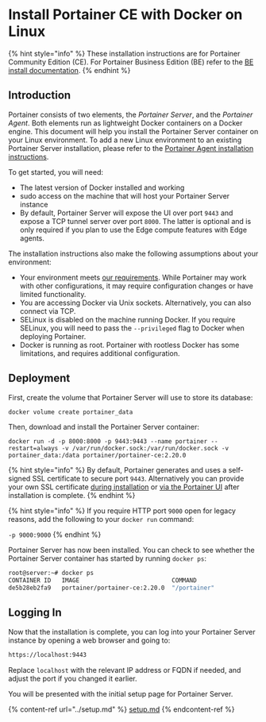 # Install Portainer CE with Docker on Linux

{% hint style="info" %}
These installation instructions are for Portainer Community Edition (CE). For Portainer Business Edition (BE) refer to the [BE install documentation](../../../install/server/docker/linux.md).
{% endhint %}

## Introduction

Portainer consists of two elements, the _Portainer Server_, and the _Portainer Agent_. Both elements run as lightweight Docker containers on a Docker engine. This document will help you install the Portainer Server container on your Linux environment. To add a new Linux environment to an existing Portainer Server installation, please refer to the [Portainer Agent installation instructions](../../../../admin/environments/add/docker/agent.md).

To get started, you will need:

* The latest version of Docker installed and working
* sudo access on the machine that will host your Portainer Server instance
* By default, Portainer Server will expose the UI over port `9443` and expose a TCP tunnel server over port `8000`. The latter is optional and is only required if you plan to use the Edge compute features with Edge agents.

The installation instructions also make the following assumptions about your environment:

* Your environment meets [our requirements](../../../requirements-and-prerequisites.md). While Portainer may work with other configurations, it may require configuration changes or have limited functionality.
* You are accessing Docker via Unix sockets. Alternatively, you can also connect via TCP.
* SELinux is disabled on the machine running Docker. If you require SELinux, you will need to pass the `--privileged` flag to Docker when deploying Portainer.
* Docker is running as root. Portainer with rootless Docker has some limitations, and requires additional configuration.

## Deployment

First, create the volume that Portainer Server will use to store its database:

```bash
docker volume create portainer_data
```

Then, download and install the Portainer Server container:

```
docker run -d -p 8000:8000 -p 9443:9443 --name portainer --restart=always -v /var/run/docker.sock:/var/run/docker.sock -v portainer_data:/data portainer/portainer-ce:2.20.0
```

{% hint style="info" %}
By default, Portainer generates and uses a self-signed SSL certificate to secure port `9443`. Alternatively you can provide your own SSL certificate [during installation](../../../../advanced/ssl.md#using-your-own-ssl-certificate-on-docker-standalone) or [via the Portainer UI](../../../../admin/settings/#ssl-certificate) after installation is complete.
{% endhint %}

{% hint style="info" %}
If you require HTTP port `9000` open for legacy reasons, add the following to your `docker run` command:

`-p 9000:9000`
{% endhint %}

Portainer Server has now been installed. You can check to see whether the Portainer Server container has started by running `docker ps`:

```bash
root@server:~# docker ps
CONTAINER ID   IMAGE                          COMMAND                  CREATED       STATUS      PORTS                                                                                  NAMES             
de5b28eb2fa9   portainer/portainer-ce:2.20.0  "/portainer"             2 weeks ago   Up 9 days   0.0.0.0:8000->8000/tcp, :::8000->8000/tcp, 0.0.0.0:9443->9443/tcp, :::9443->9443/tcp   portainer
```

## Logging In

Now that the installation is complete, you can log into your Portainer Server instance by opening a web browser and going to:

```bash
https://localhost:9443
```

Replace `localhost` with the relevant IP address or FQDN if needed, and adjust the port if you changed it earlier.

You will be presented with the initial setup page for Portainer Server.

{% content-ref url="../setup.md" %}
[setup.md](../setup.md)
{% endcontent-ref %}
